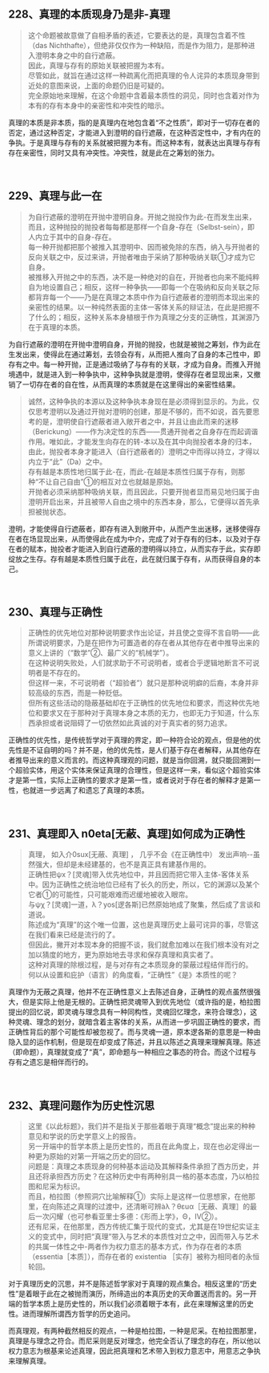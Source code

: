 <h2>228、真理的本质现身乃是非-真理</h2><blockquote data-pid="f_HSDCwm">这个命题被故意做了自相矛盾的表述，它要表达的是，真理包含着不性（das Nichthafte），但绝非仅仅作为一种缺陷，而是作为阻力，是那种进入澄明本身之中的自行遮蔽。<br>因此，真理与存有的原始关联被把握为本有。<br>尽管如此，就旨在通过这样一种疏离化而把真理的令人诧异的本质现身带到近处的意图来说，上面的命题仍旧是可疑的。<br>完全原始地来理解，在这个命题中含着最本质性的洞见，同时也含着对作为本有的存有本身中的亲密性和冲突性的暗示。</blockquote><p data-pid="urE-nrhR">真理的本质是非本质，指的是真理内在地包含着“不之性质”，即对于一切存在者的否定，通过这种否定，才能进入到澄明的自行遮蔽，在这种否定性中，才有内在的争执。于是真理与存有的关系就被把握为本有。而这种本有，就表达出真理与存有存在亲密性，同时又具有冲突性。冲突性，就是此在之筹划的张力。</p><p><br></p><h2>229、真理与此一在</h2><blockquote data-pid="Kdo3kBYt">为自行遮蔽的澄明在开抛中澄明自身。开抛之抛投作为此-在而发生出来，而且，这种抛投的抛投者每每都是那样一个自身-存在（Selbst-sein），即人内立于其中的自身-存在。<br>每一种开抛都把那个被推入其澄明中、因而被免除的东西，纳入与开抛者的反向关联之中，反过来讲，开抛者唯由于采纳了那种吸纳关联①才成为它自身。<br>被推移入开抛之中的东西，决不是一种绝对的自在，开抛者也向来不能纯粹自为地设置自己；相反，这样一种争执——即每一个在吸纳和反向关联之际都背弃每一个——乃是在真理之本质中作为自行遮蔽者的澄明而本现出来的亲密性的结果。以一种纯然表面的主体一客体关系的辩证法，在此是把握不了什么的；相反，这种关系本身植根于作为真理之分支的正确性，其渊源乃在于真理的本质。</blockquote><p data-pid="4BabFvqs">为自行遮蔽的澄明在开抛中澄明自身，开抛的抛投，也就是被抛之筹划，作为此在生发出来，使得此在通过筹划，去领会存有，从而把人推向了自身的本己性中，即存有之中。每一种开抛，正是通过吸纳了与存有的关联，才成为自身。而推入开抛境遇中，就是进入到一种争执中，这种争执就是澄明，使得存在者显现出来，又撤销了一切存在者的自在性，从而真理的本质就是在这里得出的亲密性结果。</p><blockquote data-pid="zYlDE9UA">诚然，这种争执的本源以及这种争执本身现在是必须得到显示的。为此，仅仅思考澄明以及通过开抛对澄明的创建，那是不够的，而不如说，首先要思考的是，澄明使自行遮蔽者进入敞开者之中，并且让由此而来的迷移（Berickung）——作为决定性的东西——贯通开抛者之自身存在而起调谐作用。唯如此，才能发生向存在的转-本以及在其中向抛投者本身的归本，由此，抛投者本身才能进入（自行遮蔽者的）澄明之中而得以持立，才得以内立于“此”（Da）之中。<br>存有越是本质性地归属于此-在，而此-在越是本质性归属于存有，则那种“不让自己自由”①的相互对立也就越是原始。<br>开抛者必须采纳那种吸纳关联，而且因此，只要开抛者显而易见地归属于由澄明开启出来，并且被带人自由之境中的东西本身，那么，它便得以首先承担被抛状态。</blockquote><p data-pid="hqOOYyIy">澄明，才能使得自行遮蔽者，即存有进入到敞开中，从而产生出迷移，迷移使得存在者在场显现出来，从而使得此在成为中介，完成了对于存有的归本，以及对于存在者的赋本，抛投者才能进入到自行遮蔽的澄明得以持立，从而实存于此，实存即绽放之生存。存有越是本质性归属于此在，此在就归属于存有，从而获得自身的本己。</p><p><br></p><h2>230、真理与正确性</h2><blockquote data-pid="A9ibD-g6">正确性的优先地位对那种说明要求作出论证，并且使之变得不言自明——此所谓说明要求，乃是在把作为可置造者的存在者从其他存在者中推导出来的意义上讲的（“数学”②、最广义的“机械学”）。<br>在这种说明失败处，人们就求助于不可说明者，或者合乎逻辑地断言不可说明者是不存在的。<br>但这样一来，不可说明者（“超验者”）就只是那种说明癖的后裔，本身并非较高级的东西，而是一种贬低。<br>但所有这些活动的隐蔽基础却在于正确性的优先地位和要求，而这种优先地位和要求又在于那种对于真理本身之本质的无力，也即无力于知道，什么东西承担或者说阻碍了一切依然如此真诚的对于真实者的努力追求。</blockquote><p data-pid="EKZQUlUa">正确性的优先性，是传统哲学对于真理的界定，即一种符合论的观点，但是他的优先性是不证自明的吗？并不是，他的优先性，是人们基于存在者解释，从其他存在者推导出来的意义而言的。而这种真理观的问题，就是当你回溯，就只能回溯到一个超验实体，用这个实体来保证真理的合理性，但是这样一来，看似这个超验实体才是第一性，实际上正确性的要求才是第一性，或者说对于存在者的解释才是第一性，也就进一步远离了和遗忘了真理的本质。</p><p><br></p><h2>231、真理即入 n0eta[无蔽、真理]如何成为正确性</h2><blockquote data-pid="eMBAm7i0">真理， 如入介0sux[无蔽、真理] ， 几乎不会《在正确性中） 发出声响--虽然强大，但却是未经建基的，也不是真正具有建基作用的。<br>正确性把ψx？[灵魂]带入优先地位中，并且因而把它带入主体-客体关系中。因为正确性之统治地位已经有了长久的历史，所以，它的渊源以及某个它者①的可能性，只可能艰难而迟缓地被收入眼帘。<br>与ψχ？[灵魂]一道，λ？yos[逻各斯]已然原始地成了聚集，然后成了言谈和道说。<br>陈述成为“真理”的这个唯一位置，这也是真理历史上最可诧异的事，尽管这在我们看来已经是流行的了。<br>但因此，撇开对本现本身的把握不谈，我们就愈加难以在我们根本没有对之加以猜度的地方，更为原始地去寻求和保存真理和真实者了。<br>这种对真理的除根过程，是与对存有之本质现身的蒙蔽过程结伴而行的。<br>何以从设置和庇护（语言）的角度看，“正确性”《是》本质性的呢？</blockquote><p data-pid="CYUkU-7d">真理作为无蔽之真理，他并不在正确性意义上去陈述自身，正确性的观点虽然很强大，但是实际上他是无根的。正确性把灵魂带入到优先地位（或许指的是，柏拉图提出的回忆说，即灵魂与理念具有一种同构性，灵魂回忆理念，来符合理念），这种灵魂、理念的划分，就暗含着主客体的关系，从而进一步巩固正确性的要求，而正确性背后的那个可能性却被忽视了。而与灵魂一道，原本逻各斯的意思是一种由隐入显的运作机制，但是现在却变成了陈述，并且以陈述之真理来理解真理。陈述（即命题），真理就变成了“真”，即命题与一种相应之事态的符合。而这个过程与存有之遗忘是相伴而行的。</p><p><br></p><h2>232、真理问题作为历史性沉思</h2><blockquote data-pid="OlvGw9_Z">这里《以此标题》，我们并不是指关于那些着眼于真理“概念”提出来的种种意见和学说的历史学意义上的报告。<br>另一开端中的哲学本质上是历史性的，而且在此角度上，现在也必定得出一种更为原始的对第一开端之历史的回忆。<br>问题是：真理之本质现身的何种基本运动及其解释条件承担了西方历史，并且还将承担西方历史？在这种历史中有两种别具一格的基本态度，乃以柏拉图和尼采为标识。<br>而且，柏拉图（参照洞穴比喻解释①）实际上是这样一位思想家，在他那里，在向陈述之真理的过渡中，还清晰可辨àλ？θεuα［无蔽、真理］的最后一次闪耀（也可参看亚里士多德：《形而上学》，Θ，IV②）。<br>还有尼采，在他那里，西方传统汇集于现代的变式，尤其是在19世纪实证主义的变式中，同时把“真理”带入与艺术的本质性对立之中，因而带入与艺术的共属一体性之中-两者作为权力意志的基本方式，作为存在者的本质（essentia［本质］），而存在者的 existentia ［实存］被称为相同者的永恒轮回。</blockquote><p data-pid="f7HtsTp0">对于真理历史的沉思，并不是陈述哲学家对于真理的观点集合。相反这里的“历史性”是着眼于此在之被抛而演历，所缔造出的本真历史的天命置送而言的。另一开端的哲学本质上是历史性的，所以我们必须着眼于本有，此在来理解这里的历史性。进而理解所谓西方哲学的历史追问。</p><p data-pid="dc0Yrp-X">而真理观，有两种截然相反的观点，一种是柏拉图，一种是尼采。在柏拉图那里，真理是与理念之符合。而尼采则是反对理念，他完全否认了理念的存在，所以他以权力意志为根基来论述真理，因此把真理和艺术带入到权力意志中，用意志之争执来理解真理。</p><p></p>